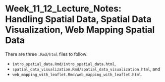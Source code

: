 # Week_11_12_Lecture_Notes: Handling Spatial Data, Spatial Data Visualization, Web Mapping Spatial Data

There are three `.Rmd/html` files to follow:  

 - `intro_spatial_data.Rmd/intro_spatial_data.html`,
 - `spatial_data_visualization.Rmd/spatial_data_visualization.html`, and
 - `web_mapping_with_leaflet.Rmd/web_mapping_with_leaflet.html`.
 
